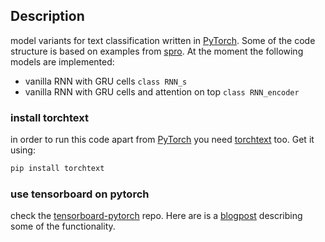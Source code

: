 ## Description
model variants for text classification written in [PyTorch](http://pytorch.org/).
Some of the code structure is based on examples from [spro](https://github.com/spro/practical-pytorch).
At the moment the following models are implemented:
* vanilla RNN with GRU cells `class RNN_s`
* vanilla RNN with GRU cells and attention on top `class RNN_encoder`

### install torchtext
in order to run this code apart from [PyTorch](http://pytorch.org/) you need [torchtext](https://github.com/pytorch/text/tree/master/torchtext) too.
Get it using:
```bash
pip install torchtext
```

### use tensorboard on pytorch

check the [tensorboard-pytorch](https://github.com/lanpa/tensorboard-pytorch) repo.
Here are is a  [blogpost](https://medium.com/@dexterhuang/tensorboard-for-pytorch-201a228533c5)
describing some of the functionality.


